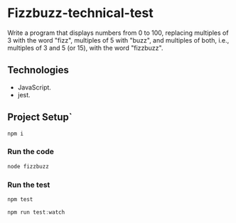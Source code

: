# Fizzbuzz-technical-test

Write a program that displays numbers from 0 to 100, replacing multiples of 3 with the word "fizz", multiples of 5 with "buzz", and multiples of both, i.e., multiples of 3 and 5 (or 15), with the word "fizzbuzz".

## Technologies

- JavaScript.
- jest.

## Project Setup`

```js
npm i
```

### Run the code 

```js
node fizzbuzz
```

### Run the test

```js
npm test
```

```js
npm run test:watch 
```

